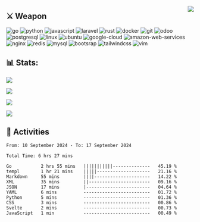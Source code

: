 [<img src="https://komarev.com/ghpvc/?username=masred&color=green&style=flat-square&label=Profile+Views" align="right">](github.com/masred)

## ⚔️ **Weapon**

![go](https://img.shields.io/badge/---?logo=go&label=Go&style=social)
![python](https://img.shields.io/badge/---?logo=python&label=Python&style=social)
![javascript](https://img.shields.io/badge/---?logo=javascript&label=Javascript&style=social&logoColor=green)
![laravel](https://img.shields.io/badge/---?logo=laravel&label=Laravel&style=social)
![rust](https://img.shields.io/badge/---?logo=rust&label=Rust&style=social)
![docker](https://img.shields.io/badge/---?logo=docker&label=Docker&style=social)
![git](https://img.shields.io/badge/---?logo=git&label=Git&style=social)
![odoo](https://img.shields.io/badge/---?logo=odoo&label=Odoo&style=social)
![postgresql](https://img.shields.io/badge/---?logo=postgresql&label=PostgreSQL&style=social)
![linux](https://img.shields.io/badge/---?logo=linux&label=Linux&style=social)
![ubuntu](https://img.shields.io/badge/---?logo=ubuntu&label=Ubuntu&style=social)
![google-cloud](https://img.shields.io/badge/---?logo=google-cloud&label=Google+Cloud&style=social)
![amazon-web-services](https://img.shields.io/badge/---?logo=amazon-web-services&label=AWS&style=social)
![nginx](https://img.shields.io/badge/---?logo=nginx&label=NGINX&style=social)
![redis](https://img.shields.io/badge/---?logo=redis&label=Redis&style=social)
![mysql](https://img.shields.io/badge/---?logo=mysql&label=MySQL&style=social)
![bootsrap](https://img.shields.io/badge/---?logo=bootstrap&label=Bootstrap&style=social)
![tailwindcss](https://img.shields.io/badge/---?logo=tailwindcss&label=TailwindCSS&style=social)
![vim](https://img.shields.io/badge/---?logo=vim&label=Vim&style=social)

## 📊 Stats:

![](https://github-readme-stats.vercel.app/api?username=masred&theme=tokyonight&hide_border=true&include_all_commits=false&count_private=false)

![](https://github-readme-streak-stats.herokuapp.com/?user=masred&theme=tokyonight&hide_border=true)

![](https://github-readme-stats.vercel.app/api/top-langs/?username=masred&theme=tokyonight&hide_border=true&include_all_commits=false&count_private=false&layout=compact)

![](https://github-readme-stats.vercel.app/api/wakatime?username=@masred)

## 📝 **Activities**

<!--START_SECTION:waka-->

```all_time
From: 10 September 2024 - To: 17 September 2024

Total Time: 6 hrs 27 mins

Go           2 hrs 55 mins   |||||||||||--------------   45.19 %
templ        1 hr 21 mins    |||||--------------------   21.16 %
Markdown     55 mins         ||||---------------------   14.22 %
XML          35 mins         ||-----------------------   09.16 %
JSON         17 mins         |------------------------   04.64 %
YAML         6 mins          -------------------------   01.72 %
Python       5 mins          -------------------------   01.36 %
CSS          3 mins          -------------------------   00.86 %
Svelte       2 mins          -------------------------   00.73 %
JavaScript   1 min           -------------------------   00.49 %
```

<!--END_SECTION:waka-->
